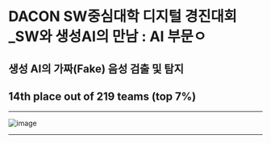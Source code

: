 # DACON SW중심대학 디지털 경진대회_SW와 생성AI의 만남 : AI 부문ㅇ


## 생성 AI의 가짜(Fake) 음성 검출 및 탐지 
## 14th place out of 219 teams (top 7%)
---

![image](https://github.com/user-attachments/assets/f7a5d095-8328-4fd6-87f6-7187a085e079)


---
